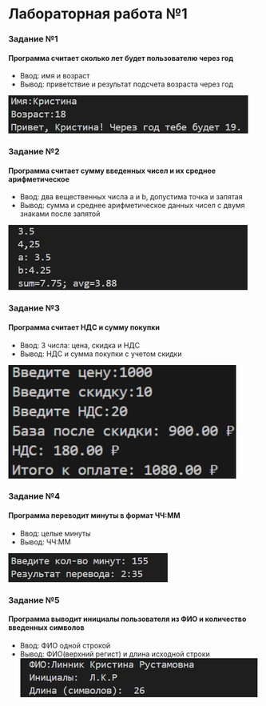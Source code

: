 # **Лабораторная работа №1**
### **Задание №1**
#### Программа считает сколько лет будет пользователю через год
* Ввод: имя и возраст
* Вывод: приветствие и результат подсчета возраста через год

![](images/lab01/ex1.jpg)
### **Задание №2**
#### Программа считает cумму введенных чисел и их среднее арифметическое
* Ввод: два вещественных числа a и b, допустима точка и запятая
* Вывод: сумма и среднее арифметическое данных чисел с двумя знаками после запятой

![](images/lab01/ex2.jpg)
### **Задание №3**
#### Программа считает НДС и сумму покупки
* Ввод: 3 числа: цена, скидка и НДС
* Вывод: НДС и сумма покупки с учетом скидки

![](images/lab01/ex3.jpg)
### **Задание №4**
#### Программа переводит минуты в формат ЧЧ:ММ
* Ввод: целые минуты
* Вывод: ЧЧ:ММ

![](images/lab01/ex4.jpg)
### **Задание №5**
#### Программа выводит инициалы пользователя из ФИО и количество введенных символов
* Ввод: ФИО одной строкой
* Вывод: ФИО(верхний регист) и длина исходной строки
![](images/lab01/ex5.jpg)